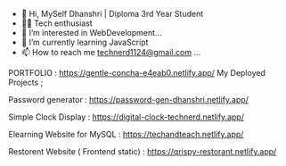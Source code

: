 - 👋 Hi, MySelf Dhanshri | Diploma 3rd Year Student 
- 👩‍💻 Tech enthusiast 
- 👀 I’m interested in WebDevelopment...
- 🌱 I’m currently learning  JavaScript 
- 📫 How to reach me  technerd1124@gmail.com ...

PORTFOLIO : https://gentle-concha-e4eab0.netlify.app/
My Deployed Projects ; 

Password generator  : https://password-gen-dhanshri.netlify.app/

Simple Clock Display : https://digital-clock-technerd.netlify.app/

Elearning Website for MySQL : https://techandteach.netlify.app/

Restorent Website ( Frontend static) : https://qrispy-restorant.netlify.app/

